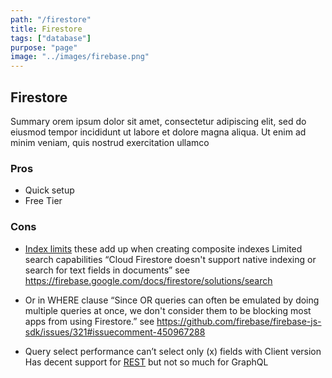 ```yaml
---
path: "/firestore"
title: Firestore
tags: ["database"]
purpose: "page"
image: "../images/firebase.png"
---
```


## Firestore

Summary orem ipsum dolor sit amet, consectetur adipiscing elit, sed do eiusmod tempor incididunt ut labore et dolore magna aliqua. Ut enim ad minim veniam, quis nostrud exercitation ullamco

<div class="product">

### Pros

- Quick setup
- Free Tier

### Cons

- [Index limits](https://cloud.google.com/datastore/docs/concepts/indexes#index_limits) these add up when creating composite indexes
  Limited search capabilities “Cloud Firestore doesn't support native indexing or search for text fields in documents” see https://firebase.google.com/docs/firestore/solutions/search

- Or in WHERE clause “Since OR queries can often be emulated by doing multiple queries at once, we don't consider them to be blocking most apps from using Firestore.” see https://github.com/firebase/firebase-js-sdk/issues/321#issuecomment-450967288

- Query select performance can’t select only (x) fields with Client version
  Has decent support for [REST](https://firebase.google.com/docs/firestore/reference/rest) but not so much for GraphQL

<div>
